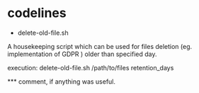 # codelines

* delete-old-file.sh

A housekeeping script which can be used for files deletion (eg. implementation of GDPR ) older than specified day.

execution: delete-old-file.sh /path/to/files retention_days



*** comment, if anything was useful. 
